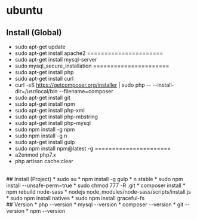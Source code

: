 # ubuntu

## Install (Global)
* sudo apt-get update
* sudo apt-get install apache2
======================
* sudo apt-get install mysql-server
* sudo mysql_secure_installation
======================
* sudo apt-get install php
* sudo apt-get install curl
* curl -sS https://getcomposer.org/installer | sudo php -- --install-dir=/usr/local/bin --filename=composer
* sudo apt-get install git
* sudo apt-get install npm
* sudo apt-get install php-xml
* sudo apt-get install php-mbstring
* sudo apt-get install php-mysql
* sudo npm install -g npm
* sudo npm install -g n
* sudo apt-get install gulp
* sudo npm install npm@latest -g
======================
* a2enmod php7.x
* php artisan cache:clear
<br/>
## Install (Project)
* sudo su
* npm install -g gulp
* n stable
* sudo npm install --unsafe-perm=true
* sudo chmod 777 -R .git
* composer install
* npm rebuild node-sass
* nodejs node_modules/node-sass/scripts/install.js
* sudo npm install natives
* sudo npm install graceful-fs
<br/>
## Version
* php --version
* mysql --version
* composer --version
* git --version
* npm --version

